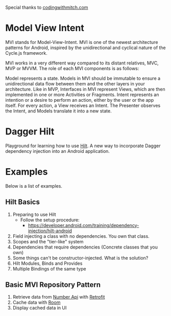 
Special thanks to  [codingwithmitch.com](https://codingwithmitch.com/)

# Model View Intent
MVI stands for Model-View-Intent. MVI is one of the newest architecture patterns for Android, inspired by the unidirectional and cyclical nature of the Cycle.js framework.

MVI works in a very different way compared to its distant relatives, MVC, MVP or MVVM. The role of each MVI components is as follows:

Model represents a state. Models in MVI should be immutable to ensure a unidirectional data flow between them and the other layers in your architecture.
Like in MVP, Interfaces in MVI represent Views, which are then implemented in one or more Activities or Fragments.
Intent represents an intention or a desire to perform an action, either by the user or the app itself. For every action, a View receives an Intent. The Presenter observes the Intent, and Models translate it into a new state.


# Dagger Hilt
Playground for learning how to use [Hilt](https://dagger.dev/hilt/). A new way to incorporate Dagger dependency injection into an Android application.

# Examples
Below is a list of examples.

## Hilt Basics

1. Preparing to use Hilt
	- Follow the setup procedure:
		- https://developer.android.com/training/dependency-injection/hilt-android
2. Field injecting a class with no dependencies. You own that class.
3. Scopes and the "tier-like" system
4. Dependencies that require dependencies (Concrete classes that you own)
5. Some things can't be constructor-injected. What is the solution?
6. Hilt Modules, Binds and Provides
7. Multiple Bindings of the same type

## Basic MVI Repository Pattern

1. Retrieve data from [Number Api](https://rapidapi.com/divad12/api/numbers-1?endpoint=53aa3b65e4b059614033fa2c) with [Retrofit](https://square.github.io/retrofit/)
2. Cache data with [Room](https://developer.android.com/topic/libraries/architecture/room)
3. Display cached data in UI





